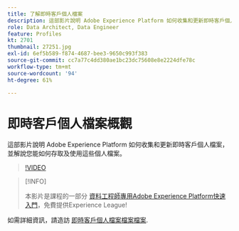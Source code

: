 ```yaml
---
title: 了解即時客戶個人檔案
description: 這部影片說明 Adobe Experience Platform 如何收集和更新即時客戶個人檔案，並解說您能如何存取及使用這些個人檔案。
role: Data Architect, Data Engineer
feature: Profiles
kt: 2701
thumbnail: 27251.jpg
exl-id: 6ef5b589-f874-4687-bee3-9650c993f383
source-git-commit: cc7a77c4dd380ae1bc23dc75608e8e2224dfe78c
workflow-type: tm+mt
source-wordcount: '94'
ht-degree: 61%

---
```


# 即時客戶個人檔案概觀

這部影片說明 Adobe Experience Platform 如何收集和更新即時客戶個人檔案，並解說您能如何存取及使用這些個人檔案。

>[!VIDEO](https://video.tv.adobe.com/v/27251?quality=12&learn=on)

>[!INFO]
>
> 本影片是課程的一部分 [資料工程師專用Adobe Experience Platform快速入門](https://experienceleague.adobe.com/?recommended=ExperiencePlatform-D-1-2020.2)，免費提供Experience League!

如需詳細資訊，請造訪 [即時客戶個人檔案檔案檔案](https://experienceleague.adobe.com/docs/experience-platform/profile/home.html?lang=zh-Hant).
